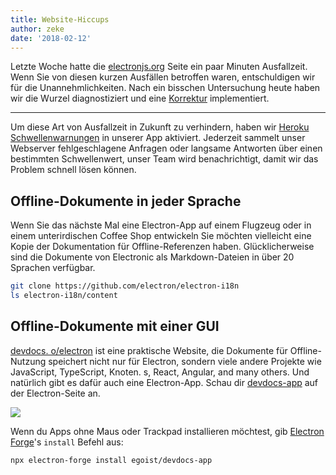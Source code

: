 ```yaml
---
title: Website-Hiccups
author: zeke
date: '2018-02-12'
---
```


Letzte Woche hatte die [electronjs.org](https://electronjs.org) Seite ein paar Minuten Ausfallzeit. Wenn Sie von diesen kurzen Ausfällen betroffen waren, entschuldigen wir für die Unannehmlichkeiten. Nach ein bisschen Untersuchung heute haben wir die Wurzel diagnostiziert und eine [Korrektur](https://github.com/electron/electronjs.org/pull/1076) implementiert.

---

Um diese Art von Ausfallzeit in Zukunft zu verhindern, haben wir [Heroku Schwellenwarnungen](https://devcenter.heroku.com/articles/metrics#threshold-alerting) in unserer App aktiviert. Jederzeit sammelt unser Webserver fehlgeschlagene Anfragen oder langsame Antworten über einen bestimmten Schwellenwert, unser Team wird benachrichtigt, damit wir das Problem schnell lösen können.

## Offline-Dokumente in jeder Sprache

Wenn Sie das nächste Mal eine Electron-App auf einem Flugzeug oder in einem unterirdischen Coffee Shop entwickeln Sie möchten vielleicht eine Kopie der Dokumentation für Offline-Referenzen haben. Glücklicherweise sind die Dokumente von Electronic als Markdown-Dateien in über 20 Sprachen verfügbar.

```sh
git clone https://github.com/electron/electron-i18n
ls electron-i18n/content
```

## Offline-Dokumente mit einer GUI

[devdocs. o/electron](https://devdocs.io/electron/) ist eine praktische Website, die Dokumente für Offline-Nutzung speichert nicht nur für Electron, sondern viele andere Projekte wie JavaScript, TypeScript, Knoten. s, React, Angular, and many others. Und natürlich gibt es dafür auch eine Electron-App. Schau dir [devdocs-app](https://electronjs.org/apps/devdocs-app) auf der Electron-Seite an.

[![](https://user-images.githubusercontent.com/8784712/27121730-11676ba8-511b-11e7-8c01-00444ee8501a.png)](https://electronjs.org/apps/devdocs-app)

Wenn du Apps ohne Maus oder Trackpad installieren möchtest, gib [Electron Forge](https://electronforge.io/)'s `install` Befehl aus:

```sh
npx electron-forge install egoist/devdocs-app
```